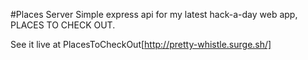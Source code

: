 #Places Server
Simple express api for my latest hack-a-day web app, PLACES TO CHECK OUT.

See it live at PlacesToCheckOut[http://pretty-whistle.surge.sh/]
